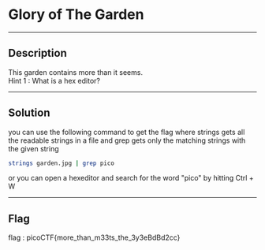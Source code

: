 # Glory of The Garden

---
## Description

This garden contains more than it seems.  
Hint 1 : What is a hex editor?

---
## Solution

you can use the following command to get the flag where strings gets all the readable strings in a file and grep gets only the matching strings with the given string

```bash
strings garden.jpg | grep pico
```

or you can open a hexeditor and search for the word "pico" by hitting Ctrl + W

---
## Flag

flag : picoCTF{more_than_m33ts_the_3y3eBdBd2cc}
